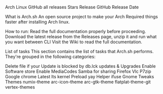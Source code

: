 Arch Linux
GitHub all releases Stars Release GitHub Release Date  

What is Arch.sh
An open source project to make your Arch Required things faster after installing Arch linux.

How to run:
Read the full documentation properly before proceeding.
Download the latest release from the Releases page, unzip it and run what you want between CLI
Visit the Wiki to read the full documentation.

List of tasks
This section contains the list of tasks that Arch.sh performs. They're grouped in the following categories:

Delete file if your Update is blocked by db.lck
updates & Upgrades
Enable Software store
Enable MediaCodes
Samba for sharing 
Firefox
Vlc
P7zip
Google chrome
Latest lts kernel
Preload
yay Helper
ifuse
Gnome Tweaks
Themes
numix-theme
arc-icon-theme
arc-gtk-theme flatplat-theme-git vertex-themes
